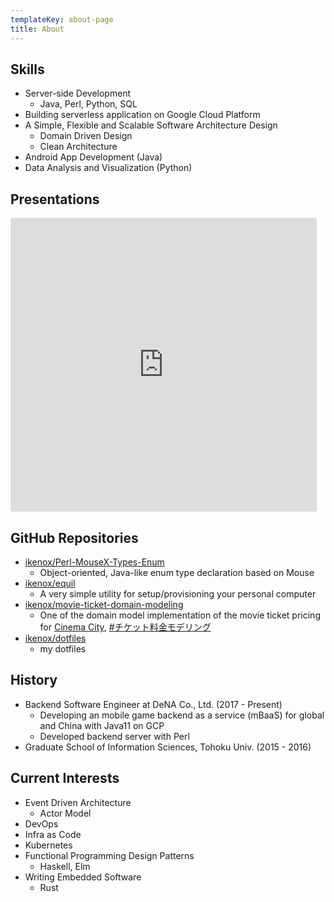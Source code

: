 ```yaml
---
templateKey: about-page
title: About
---
```

## Skills

* Server-side Development
    * Java, Perl, Python, SQL
* Building serverless application on Google Cloud Platform
* A Simple, Flexible and Scalable Software Architecture Design
  * Domain Driven Design
  * Clean Architecture
* Android App Development (Java)
* Data Analysis and Visualization (Python)

## Presentations

<iframe src="https://www.slideshare.net/ssuser901930/slideshelf" width="490px" height="470px" frameborder="0" marginwidth="0" marginheight="0" scrolling="no" style="border:none;" allowfullscreen webkitallowfullscreen mozallowfullscreen></iframe>

## GitHub Repositories

- [ikenox/Perl-MouseX-Types-Enum](https://github.com/ikenox/Perl-MouseX-Types-Enum)
    - Object-oriented, Java-like enum type declaration based on Mouse
- [ikenox/equil](https://github.com/ikenox/equil)
    - A very simple utility for setup/provisioning your personal computer
- [ikenox/movie-ticket-domain-modeling](https://github.com/ikenox/movie-ticket-domain-modeling)
    - One of the domain model implementation of the movie ticket pricing for [Cinema City](https://cinemacity.co.jp/ticket/), [#チケット料金モデリング](https://twitter.com/search?q=%23チケット料金モデリング&src=typd)
- [ikenox/dotfiles](https://github.com/ikenox/dotfiles)
    - my dotfiles

## History

* Backend Software Engineer at DeNA Co., Ltd. (2017 - Present)
    * Developing an mobile game backend as a service (mBaaS) for global and China with Java11 on GCP
    * Developed backend server with Perl
* Graduate School of Information Sciences, Tohoku Univ. (2015 - 2016)

## Current Interests

* Event Driven Architecture
  * Actor Model
* DevOps
* Infra as Code
* Kubernetes
* Functional Programming Design Patterns
  * Haskell, Elm
* Writing Embedded Software
  * Rust
